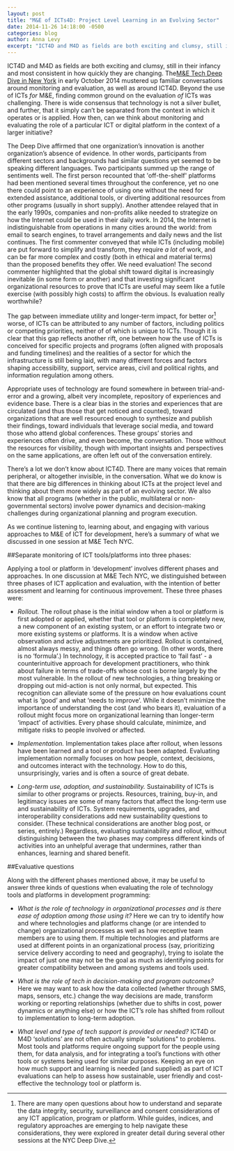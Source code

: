 ```yaml
---
layout: post 
title: "M&E of ICTs4D: Project Level Learning in an Evolving Sector"
date: 2014-11-26 14:18:00 -0500
categories: blog
author: Anna Levy
excerpt: "ICT4D and M4D as fields are both exciting and clumsy, still in their infancy and most consistent in how quickly they are changing. The M&E Tech Deep Dive in early October 2014 mustered up familiar conversations around monitoring and evaluation, as well as around ICT4D. Beyond the use of ICTs for M&E, finding common ground on the evaluation *of* ICTs was challenging. There is wide consensus that technology is not a silver bullet, and further, that it simply can’t be separated from the context in which it operates or is applied. How then, can we think about monitoring and evaluating the role of a particular ICT or digital platform in the context of a larger initiative?"
---
```

ICT4D and M4D as fields are both exciting and clumsy, still in their infancy and most consistent in how quickly they are changing. The[M&amp;E Tech Deep Dive in New York](http://mandetech.org/agenda-nyc/) in early October 2014 mustered up familiar conversations around monitoring and evaluation, as well as around ICT4D. Beyond the use of ICTs *for* M&E, finding common ground on the evaluation *of* ICTs was challenging. There is wide consensus that technology is not a silver bullet, and further, that it simply can’t be separated from the context in which it operates or is applied. How then, can we think about monitoring and evaluating the role of a particular ICT or digital platform in the context of a larger initiative? 

The Deep Dive affirmed that one organization’s innovation is another organization’s absence of evidence.  In other words, participants from different sectors and backgrounds had similar questions yet seemed to be speaking different languages. Two participants summed up the range of sentiments well.  The first person recounted that 'off-the-shelf' platforms had been mentioned several times throughout the conference, yet no one there could point to an experience of using one without the need for extended assistance, additional tools, or diverting additional resources from other programs (usually in short supply). Another attendee relayed that in the early 1990s, companies and non-profits alike needed to strategize on how the Internet could be used in their daily work. In 2014, the Internet is indistinguishable from operations in many cities around the world: from email to search engines, to travel arrangements and daily news and the list continues. The first commenter conveyed that while ICTs (including mobile) are put forward to simplify and transform, they require *a lot* of work, and can be far more complex and costly (both in ethical and material terms) than the proposed benefits they offer. We need evaluation! The second commenter highlighted that the global shift toward digital is increasingly inevitable (in some form or another) and that investing significant organizational resources to prove that ICTs are useful may seem like a futile exercise (with possibly high costs) to affirm the obvious. Is evaluation really worthwhile?

The gap between immediate utility and longer-term impact, for better or[^1] worse, of ICTs can be attributed to any number of factors, including politics or competing priorities, neither of of which is unique to ICTs. Though it is clear that this gap reflects another rift, one between how the use of ICTs is conceived for specific projects and programs (often aligned with proposals and funding timelines) and the realities of a sector for which the infrastructure is still being laid, with many different forces and factors shaping accessibility, support, service areas, civil and political rights, and information regulation among others. 

Appropriate uses of technology are found somewhere in between trial-and-error and a growing, albeit very incomplete, repository of experiences and evidence base. There is a clear bias in the stories and experiences that are circulated (and thus those that get noticed and counted), toward organizations that are well resourced enough to synthesize and publish their findings, toward individuals that leverage social media, and toward those who attend global conferences. These groups’ stories and experiences often drive, and even become, the conversation. Those without the resources for visibility, though with important insights and perspectives on the same applications, are often left out of the conversation entirely.

 

There’s a lot we don’t know about ICT4D. There are many voices that remain peripheral, or altogether invisible, in the conversation. What we do know is that there are big differences in thinking about ICTs at the project level and thinking about them more widely as part of an evolving sector. We also know that all programs (whether in the public, multilateral or non-governmental sectors) involve power dynamics and decision-making challenges during organizational planning and program execution.  

As we continue listening to, learning about, and engaging with various approaches to M&E of ICT for development, here’s a summary of what we discussed in one session at M&E Tech NYC. 

##Separate monitoring of ICT tools/platforms into three phases:

Applying a tool or platform in ‘development’ involves different phases and approaches. In one discussion at M&E Tech NYC, we distinguished between three phases of ICT application and evaluation, with the intention of better assessment and learning for continuous improvement. These three phases were:

* *Rollout.* The rollout phase is the initial window when a tool or platform is first adopted or applied, whether that tool or platform is completely new, a new component of an existing system, or an effort to integrate two or more existing systems or platforms. It is a window when active observation and active adjustments are prioritized. Rollout is contained, almost always messy, and things often go wrong. (In other words, there is no ‘formula’.) In technology, it is accepted practice to ‘fail fast’ - a counterintuitive approach for development practitioners, who think about failure in terms of trade-offs whose cost is borne largely by the most vulnerable. In the rollout of new technologies, a thing breaking or dropping out mid-action is not only normal, but expected. This recognition can alleviate some of the pressure on how evaluations count what is ‘good’ and what ‘needs to improve’. While it doesn’t minimize the importance of understanding the cost (and who bears it), evaluation of a rollout might focus more on organizational learning than longer-term ‘impact’ of activities. Every phase should calculate, minimize, and mitigate risks to people involved or affected. 

* *Implementation.* Implementation takes place after rollout, when lessons have been learned and a tool or product has been adapted. Evaluating implementation normally focuses on how people, context, decisions, and outcomes interact with the technology. How to do this, unsurprisingly, varies and is often a source of great debate.   

* *Long-term use, adoption, and sustainability.* Sustainability of ICTs is similar to other programs or projects. Resources, training, buy-in, and legitimacy issues are some of many factors that affect the long-term use and sustainability of ICTs. System requirements, upgrades, and interoperability considerations add new sustainability questions to consider. (These technical considerations are another blog post, or series, entirely.) Regardless, evaluating sustainability and rollout, without distinguishing between the two phases may compress different kinds of activities into an unhelpful average that undermines, rather than enhances, learning and shared benefit. 

##Evaluative questions

Along with the different phases mentioned above, it may be useful to answer three kinds of questions when evaluating the role of technology tools and platforms in development programming:

* *What is the role of technology in organizational processes and is there ease of adoption among those using it?* Here we can try to identify how and where technologies and platforms change (or are intended to change) organizational processes as well as how receptive team members are to using them. If multiple technologies and platforms are used at different points in an organizational process (say, prioritizing service delivery according to need and geography), trying to isolate the impact of just one may not be the goal as much as identifying points for greater compatibility between and among systems and tools used.  

* *What is the role of tech in decision-making and program outcomes?* Here we may want to ask how the data collected (whether through SMS, maps, sensors, etc.) change the way decisions are made, transform working or reporting relationships (whether due to shifts in cost, power dynamics or anything else) or how the ICT’s role has shifted from rollout to implementation to long-term adoption.

* *What level and type of tech support is provided or needed?* ICT4D or M4D ‘solutions’ are not often actually simple "solutions" to problems. Most tools and platforms require ongoing support for the people using them, for data analysis, and for integrating a tool’s functions with other tools or systems being used for similar purposes. Keeping an eye on how much support and learning is needed (and supplied) as part of ICT evaluations can help to assess how sustainable, user friendly and cost-effective the technology tool or platform is.

[^1]: There are many open questions about how to understand and separate the data integrity, security, surveillance and consent considerations of any ICT application, program or platform. While guides, indices, and regulatory approaches are emerging to help navigate these considerations, they were explored in greater detail during several other sessions at the NYC Deep Dive.

